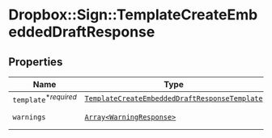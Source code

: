# Dropbox::Sign::TemplateCreateEmbeddedDraftResponse



## Properties

| Name | Type | Description | Notes |
| ---- | ---- | ----------- | ----- |
| `template`<sup>*_required_</sup> | [```TemplateCreateEmbeddedDraftResponseTemplate```](TemplateCreateEmbeddedDraftResponseTemplate.md) |    |  |
| `warnings` | [```Array<WarningResponse>```](WarningResponse.md) |  A list of warnings.  |  |

